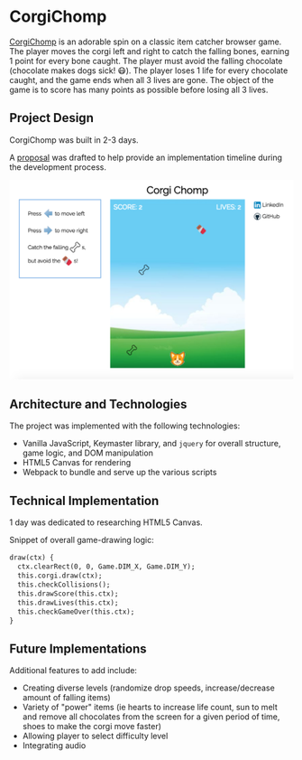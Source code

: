 # CorgiChomp

[CorgiChomp](http://joycechau.me/CorgiChomp/) is an adorable spin on a classic item catcher browser game.  The player moves the corgi left and right to catch the falling bones, earning 1 point for every bone caught.  The player must avoid the falling chocolate (chocolate makes dogs sick! :mask:).  The player loses 1 life for every chocolate caught, and the game ends when all 3 lives are gone.  The object of the game is to score has many points as possible before losing all 3 lives.  

## Project Design

CorgiChomp was built in 2-3 days.  

A [proposal](https://github.com/joycechau/CorgiChomp/blob/master/docs/js-proposal.md) was drafted to help provide an implementation timeline during the development process.

![alt text](./assets/corgi_chomp.png)

## Architecture and Technologies

The project was implemented with the following technologies:

* Vanilla JavaScript, Keymaster library, and ``` jquery ``` for overall structure, game logic, and DOM manipulation  
* HTML5 Canvas for rendering
* Webpack to bundle and serve up the various scripts

## Technical Implementation

1 day was dedicated to researching HTML5 Canvas.  

Snippet of overall game-drawing logic:

```
draw(ctx) {
  ctx.clearRect(0, 0, Game.DIM_X, Game.DIM_Y);
  this.corgi.draw(ctx);
  this.checkCollisions();
  this.drawScore(this.ctx);
  this.drawLives(this.ctx);
  this.checkGameOver(this.ctx);
}
```

## Future Implementations

Additional features to add include:
* Creating diverse levels (randomize drop speeds, increase/decrease amount of falling items)
* Variety of "power" items (ie hearts to increase life count, sun to melt and remove all chocolates from the screen for a given period of time, shoes to make the corgi move faster)
* Allowing player to select difficulty level
* Integrating audio
